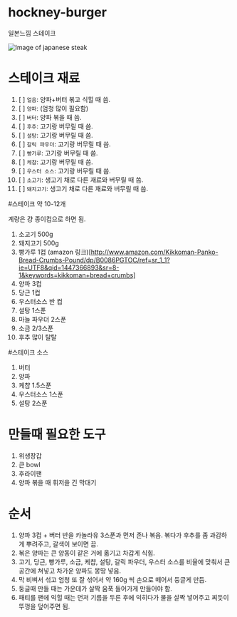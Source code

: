# hockney-burger
일본느낌 스테이크 

![Image of japanese steak](http://modu.redarrow.kr/files/2012/02/%ED%95%A8%EB%B0%95%EC%8A%A4%ED%85%8C%EC%9D%B4%ED%81%AC.jpg)

# 스테이크 재료

1. [ ] `얼음`: 양파+버터 볶고 식힐 때 씀.
2. [ ] `양파`: (엄청 많이 필요함)
3. [ ] `버터`: 양파 볶을 때 씀.
3. [ ] `후추`: 고기랑 버무릴 때 씀.
4. [ ] `설탕`: 고기랑 버무릴 때 씀.
5. [ ] `갈릭 파우더`: 고기랑 버무릴 때 씀.
6. [ ] `빵가루`: 고기랑 버무릴 때 씀.
7. [ ] `케챱`: 고기랑 버무릴 때 씀.
8. [ ] `우스터 소스`: 고기랑 버무릴 때 씀.
9. [ ] `소고기`: 생고기 채로 다른 재료와 버무릴 때 씀.
10. [ ] `돼지고기`: 생고기 채로 다른 재료와 버무릴 때 씀.

#스테이크 약 10-12개

계량은 걍 종이컵으로 하면 됨.

1. 소고기 500g
2. 돼지고기 500g
3. 빵가루 1컵 (amazon 링크)[http://www.amazon.com/Kikkoman-Panko-Bread-Crumbs-Pound/dp/B0086PGTOC/ref=sr_1_1?ie=UTF8&qid=1447366893&sr=8-1&keywords=kikkoman+bread+crumbs]
4. 양파 3컵
5. 당근 1컵
6. 우스터소스 반 컵
7. 설탕 1스푼
8. 마늘 파우더 2스푼
9. 소금 2/3스푼
10. 후추 많이 탈탈

#스테이크 소스

1. 버터
2. 양파
3. 케챱 1.5스푼
4. 우스터소스 1스푼
5. 설탕 2스푼


# 만들때 필요한 도구

1. 위생장갑
2. 큰 bowl
3. 후라이팬
5. 양파 볶을 때 휘저을 긴 막대기

# 순서

1. 양파 3컵 + 버터 반을 카놀라유 3스푼과 먼저 존나 볶음. 볶다가 후추를 좀 과감하게 뿌려주고, 갈색이 보이면 끔.
2. 볶은 양파는 큰 양동이 같은 거에 옮기고 차갑게 식힘.
3. 고기, 당근, 빵가루, 소금, 케챱, 설탕, 갈릭 파우더, 우스터 소스를 비율에 맞춰서 큰 공간에 쳐넣고 차가운 양파도 몽땅 넣음.
4. 막 비벼서 섞고 엄청 또 잘 섞어서 약 160g 씩 손으로 떼어서 둥글게 만듬.
5. 둥글때 만들 때는 가운데가 살짝 움푹 들어가게 만들어야 함.
6. 패티를 팬에 익힐 때는 먼저 기름을 두른 후에 익히다가 물을 살짝 넣어주고 찌듯이 뚜껑을 덮어주면 됨.